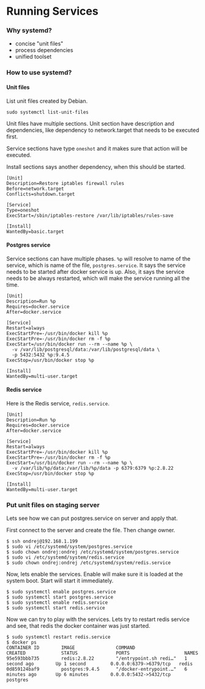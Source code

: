 # Running Services

### Why systemd?

* concise "unit files"
* process dependencies
* unified toolset

### How to use systemd?

#### Unit files

List unit files created by Debian.

```
sudo systemctl list-unit-files
```

Unit files have multiple sections. Unit section have description and dependencies, like dependency to network.target that needs to be executed first.

Service sections have type `oneshot` and it makes sure that action will be executed.

Install sections says another dependency, when this should be started.

```
[Unit]
Description=Restore iptables firewall rules
Before=network.target
Conflicts=shutdown.target

[Service]
Type=oneshot
ExecStart=/sbin/iptables-restore /var/lib/iptables/rules-save

[Install]
WantedBy=basic.target
```

#### Postgres service

Service sections can have multiple phases. `%p` will resolve to name of the service, which is name of the file, `postgres.service`. It says the service needs to be started after docker service is up. Also, it says the service needs to be always restarted, which will make the service running all the time.

```
[Unit]
Description=Run %p
Requires=docker.service
After=docker.service

[Service]
Restart=always
ExecStartPre=-/usr/bin/docker kill %p
ExecStartPre=-/usr/bin/docker rm -f %p
ExecStart=/usr/bin/docker run --rm --name %p \
  -v /var/lib/postgresql/data:/var/lib/postgresql/data \
  -p 5432:5432 %p:9.4.5
ExecStop=/usr/bin/docker stop %p

[Install]
WantedBy=multi-user.target
```

#### Redis service

Here is the Redis service, `redis.service`.

```
[Unit]
Description=Run %p
Requires=docker.service
After=docker.service

[Service]
Restart=always
ExecStartPre=-/usr/bin/docker kill %p
ExecStartPre=-/usr/bin/docker rm -f %p
ExecStart=/usr/bin/docker run --rm --name %p \
  -v /var/lib/%p/data:/var/lib/%p/data -p 6379:6379 %p:2.8.22
ExecStop=/usr/bin/docker stop %p

[Install]
WantedBy=multi-user.target
```

### Put unit files on staging server

Lets see how we can put postgres.service on server and apply that.

First connect to the server and create the file. Then change owner.

```
$ ssh ondrej@192.168.1.199
$ sudo vi /etc/systemd/system/postgres.service
$ sudo chown ondrej:ondrej /etc/systemd/system/postgres.service
$ sudo vi /etc/systemd/system/redis.service
$ sudo chown ondrej:ondrej /etc/systemd/system/redis.service
```

Now, lets enable the services. Enable will make sure it is loaded at the system boot. Start will start it immediately.

```
$ sudo systemctl enable postgres.service
$ sudo systemctl start postgres.service
$ sudo systemctl enable redis.service
$ sudo systemctl start redis.service
```

Now we can try to play with the services. Lets try to restart redis service and see, that redis the docker container was just started. 

```
$ sudo systemctl restart redis.service
$ docker ps
CONTAINER ID        IMAGE               COMMAND                  CREATED             STATUS              PORTS                    NAMES
95e593bbb735        redis:2.8.22        "/entrypoint.sh redi…"   1 second ago        Up 1 second         0.0.0.0:6379->6379/tcp   redis
0d859124baf9        postgres:9.4.5      "/docker-entrypoint.…"   6 minutes ago       Up 6 minutes        0.0.0.0:5432->5432/tcp   postgres
```



